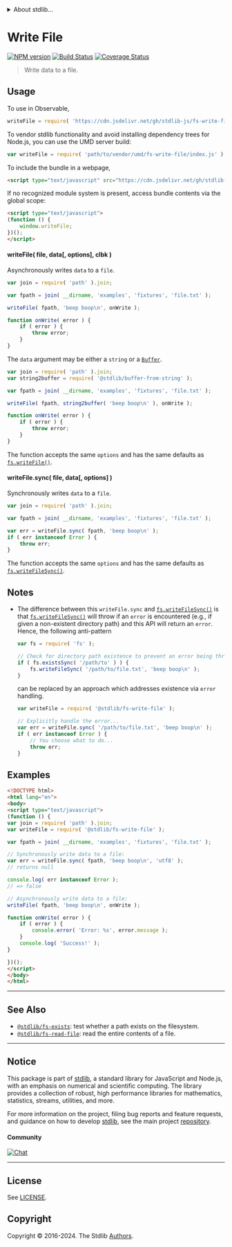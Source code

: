 <!--

@license Apache-2.0

Copyright (c) 2018 The Stdlib Authors.

Licensed under the Apache License, Version 2.0 (the "License");
you may not use this file except in compliance with the License.
You may obtain a copy of the License at

   http://www.apache.org/licenses/LICENSE-2.0

Unless required by applicable law or agreed to in writing, software
distributed under the License is distributed on an "AS IS" BASIS,
WITHOUT WARRANTIES OR CONDITIONS OF ANY KIND, either express or implied.
See the License for the specific language governing permissions and
limitations under the License.

-->


<details>
  <summary>
    About stdlib...
  </summary>
  <p>We believe in a future in which the web is a preferred environment for numerical computation. To help realize this future, we've built stdlib. stdlib is a standard library, with an emphasis on numerical and scientific computation, written in JavaScript (and C) for execution in browsers and in Node.js.</p>
  <p>The library is fully decomposable, being architected in such a way that you can swap out and mix and match APIs and functionality to cater to your exact preferences and use cases.</p>
  <p>When you use stdlib, you can be absolutely certain that you are using the most thorough, rigorous, well-written, studied, documented, tested, measured, and high-quality code out there.</p>
  <p>To join us in bringing numerical computing to the web, get started by checking us out on <a href="https://github.com/stdlib-js/stdlib">GitHub</a>, and please consider <a href="https://opencollective.com/stdlib">financially supporting stdlib</a>. We greatly appreciate your continued support!</p>
</details>

# Write File

[![NPM version][npm-image]][npm-url] [![Build Status][test-image]][test-url] [![Coverage Status][coverage-image]][coverage-url] <!-- [![dependencies][dependencies-image]][dependencies-url] -->

> Write data to a file.



<section class="usage">

## Usage

To use in Observable,

```javascript
writeFile = require( 'https://cdn.jsdelivr.net/gh/stdlib-js/fs-write-file@umd/browser.js' )
```

To vendor stdlib functionality and avoid installing dependency trees for Node.js, you can use the UMD server build:

```javascript
var writeFile = require( 'path/to/vendor/umd/fs-write-file/index.js' )
```

To include the bundle in a webpage,

```html
<script type="text/javascript" src="https://cdn.jsdelivr.net/gh/stdlib-js/fs-write-file@umd/browser.js"></script>
```

If no recognized module system is present, access bundle contents via the global scope:

```html
<script type="text/javascript">
(function () {
    window.writeFile;
})();
</script>
```

#### writeFile( file, data\[, options], clbk )

Asynchronously writes `data` to a `file`.

```javascript
var join = require( 'path' ).join;

var fpath = join( __dirname, 'examples', 'fixtures', 'file.txt' );

writeFile( fpath, 'beep boop\n', onWrite );

function onWrite( error ) {
    if ( error ) {
        throw error;
    }
}
```

The `data` argument may be either a `string` or a [`Buffer`][@stdlib/buffer/ctor].

```javascript
var join = require( 'path' ).join;
var string2buffer = require( '@stdlib/buffer-from-string' );

var fpath = join( __dirname, 'examples', 'fixtures', 'file.txt' );

writeFile( fpath, string2buffer( 'beep boop\n' ), onWrite );

function onWrite( error ) {
    if ( error ) {
        throw error;
    }
}
```

The function accepts the same `options` and has the same defaults as [`fs.writeFile()`][node-fs].

#### writeFile.sync( file, data\[, options] )

Synchronously writes `data` to a `file`.

```javascript
var join = require( 'path' ).join;

var fpath = join( __dirname, 'examples', 'fixtures', 'file.txt' );

var err = writeFile.sync( fpath, 'beep boop\n' );
if ( err instanceof Error ) {
    throw err;
}
```

The function accepts the same `options` and has the same defaults as [`fs.writeFileSync()`][node-fs].

</section>

<!-- /.usage -->

<section class="notes">

## Notes

-   The difference between this `writeFile.sync` and [`fs.writeFileSync()`][node-fs] is that [`fs.writeFileSync()`][node-fs] will throw if an `error` is encountered (e.g., if given a non-existent directory path) and this API will return an `error`. Hence, the following anti-pattern

    <!-- run-disable -->

    ```javascript
    var fs = require( 'fs' );

    // Check for directory path existence to prevent an error being thrown...
    if ( fs.existsSync( '/path/to' ) ) {
        fs.writeFileSync( '/path/to/file.txt', 'beep boop\n' );
    }
    ```

    can be replaced by an approach which addresses existence via `error` handling.

    <!-- run-disable -->

    ```javascript
    var writeFile = require( '@stdlib/fs-write-file' );

    // Explicitly handle the error...
    var err = writeFile.sync( '/path/to/file.txt', 'beep boop\n' );
    if ( err instanceof Error ) {
        // You choose what to do...
        throw err;
    }
    ```

</section>

<!-- /.notes -->

<section class="examples">

## Examples

<!-- eslint no-undef: "error" -->

```html
<!DOCTYPE html>
<html lang="en">
<body>
<script type="text/javascript">
(function () {
var join = require( 'path' ).join;
var writeFile = require( '@stdlib/fs-write-file' );

var fpath = join( __dirname, 'examples', 'fixtures', 'file.txt' );

// Synchronously write data to a file:
var err = writeFile.sync( fpath, 'beep boop\n', 'utf8' );
// returns null

console.log( err instanceof Error );
// => false

// Asynchronously write data to a file:
writeFile( fpath, 'beep boop\n', onWrite );

function onWrite( error ) {
    if ( error ) {
        console.error( 'Error: %s', error.message );
    }
    console.log( 'Success!' );
}

})();
</script>
</body>
</html>
```

</section>

<!-- /.examples -->



<!-- Section for related `stdlib` packages. Do not manually edit this section, as it is automatically populated. -->

<section class="related">

* * *

## See Also

-   <span class="package-name">[`@stdlib/fs-exists`][@stdlib/fs/exists]</span><span class="delimiter">: </span><span class="description">test whether a path exists on the filesystem.</span>
-   <span class="package-name">[`@stdlib/fs-read-file`][@stdlib/fs/read-file]</span><span class="delimiter">: </span><span class="description">read the entire contents of a file.</span>

</section>

<!-- /.related -->

<!-- Section for all links. Make sure to keep an empty line after the `section` element and another before the `/section` close. -->


<section class="main-repo" >

* * *

## Notice

This package is part of [stdlib][stdlib], a standard library for JavaScript and Node.js, with an emphasis on numerical and scientific computing. The library provides a collection of robust, high performance libraries for mathematics, statistics, streams, utilities, and more.

For more information on the project, filing bug reports and feature requests, and guidance on how to develop [stdlib][stdlib], see the main project [repository][stdlib].

#### Community

[![Chat][chat-image]][chat-url]

---

## License

See [LICENSE][stdlib-license].


## Copyright

Copyright &copy; 2016-2024. The Stdlib [Authors][stdlib-authors].

</section>

<!-- /.stdlib -->

<!-- Section for all links. Make sure to keep an empty line after the `section` element and another before the `/section` close. -->

<section class="links">

[npm-image]: http://img.shields.io/npm/v/@stdlib/fs-write-file.svg
[npm-url]: https://npmjs.org/package/@stdlib/fs-write-file

[test-image]: https://github.com/stdlib-js/fs-write-file/actions/workflows/test.yml/badge.svg?branch=main
[test-url]: https://github.com/stdlib-js/fs-write-file/actions/workflows/test.yml?query=branch:main

[coverage-image]: https://img.shields.io/codecov/c/github/stdlib-js/fs-write-file/main.svg
[coverage-url]: https://codecov.io/github/stdlib-js/fs-write-file?branch=main

<!--

[dependencies-image]: https://img.shields.io/david/stdlib-js/fs-write-file.svg
[dependencies-url]: https://david-dm.org/stdlib-js/fs-write-file/main

-->

[chat-image]: https://img.shields.io/gitter/room/stdlib-js/stdlib.svg
[chat-url]: https://app.gitter.im/#/room/#stdlib-js_stdlib:gitter.im

[stdlib]: https://github.com/stdlib-js/stdlib

[stdlib-authors]: https://github.com/stdlib-js/stdlib/graphs/contributors

[cli-section]: https://github.com/stdlib-js/fs-write-file#cli
[cli-url]: https://github.com/stdlib-js/fs-write-file/tree/cli
[@stdlib/fs-write-file]: https://github.com/stdlib-js/fs-write-file/tree/main

[umd]: https://github.com/umdjs/umd
[es-module]: https://developer.mozilla.org/en-US/docs/Web/JavaScript/Guide/Modules

[deno-url]: https://github.com/stdlib-js/fs-write-file/tree/deno
[deno-readme]: https://github.com/stdlib-js/fs-write-file/blob/deno/README.md
[umd-url]: https://github.com/stdlib-js/fs-write-file/tree/umd
[umd-readme]: https://github.com/stdlib-js/fs-write-file/blob/umd/README.md
[esm-url]: https://github.com/stdlib-js/fs-write-file/tree/esm
[esm-readme]: https://github.com/stdlib-js/fs-write-file/blob/esm/README.md
[branches-url]: https://github.com/stdlib-js/fs-write-file/blob/main/branches.md

[stdlib-license]: https://raw.githubusercontent.com/stdlib-js/fs-write-file/main/LICENSE

[node-fs]: https://nodejs.org/api/fs.html

[@stdlib/buffer/ctor]: https://github.com/stdlib-js/buffer-ctor/tree/umd

[standard-stream]: https://en.wikipedia.org/wiki/Pipeline_%28Unix%29

<!-- <related-links> -->

[@stdlib/fs/exists]: https://github.com/stdlib-js/fs-exists/tree/umd

[@stdlib/fs/read-file]: https://github.com/stdlib-js/fs-read-file/tree/umd

<!-- </related-links> -->

</section>

<!-- /.links -->
